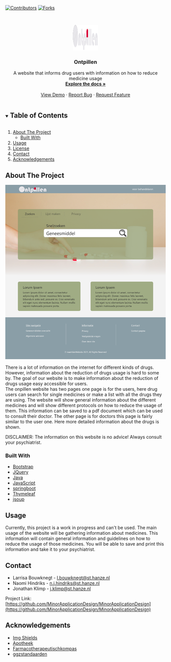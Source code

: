 <!-- PROJECT SHIELDS -->
[![Contributors][contributors-shield]][contributors-url]
[![Forks][forks-shield]][forks-url]


<!-- PROJECT LOGO -->
<br />
<p align="center">
  <a href="https://github.com/MinorApplicationDesign/MinorApplicationDesign">
    <img src="src/main/resources/static/images/logo.svg" alt="Logo" width="80" height="80">
  </a>

  <h3 align="center">Ontpillen</h3>

  <p align="center">
    A website that informs drug users with information on how to reduce medicine usage
    <br />
    <a href="https://github.com/MinorApplicationDesign/MinorApplicationDesign"><strong>Explore the docs »</strong></a>
    <br />
    <br />
    <a href="https://github.com/MinorApplicationDesign/MinorApplicationDesign">View Demo</a>
    ·
    <a href="https://github.com/MinorApplicationDesign/MinorApplicationDesign/issues">Report Bug</a>
    ·
    <a href="https://github.com/MinorApplicationDesign/MinorApplicationDesign/issues">Request Feature</a>
  </p>
</p>



<!-- TABLE OF CONTENTS -->
<details open="open">
  <summary><h2 style="display: inline-block">Table of Contents</h2></summary>
  <ol>
    <li>
      <a href="#about-the-project">About The Project</a>
      <ul>
        <li><a href="#built-with">Built With</a></li>
      </ul>
    </li>
    <li><a href="#usage">Usage</a></li>
    <li><a href="#license">License</a></li>
    <li><a href="#contact">Contact</a></li>
    <li><a href="#acknowledgements">Acknowledgements</a></li>
  </ol>
</details>



<!-- ABOUT THE PROJECT -->
## About The Project
![Main page](images/Main_page.png)

There is a lot of information on the internet for different kinds of drugs. However, information 
about the reduction of drugs usage is hard to some by. The goal of our website is to make information about
the reduction of drugs usage easy accessible for users.  
The onpillen website has two pages one page is for the users, here drug users can search for single medicines or
make a list with all the drugs they are using. The website will show general information about the different medicines 
and will show different protocols on how to reduce the usage of them. This information can be saved to a pdf document
which can be used to consult their doctor. 
The other page is for doctors this page is fairly similar to the user one. Here more detailed information about 
the drugs is shown.

DISCLAIMER: The information on this website is no advice! Always consult your psychiatrist.


### Built With

* [Bootstrap](https://getbootstrap.com)
* [JQuery](https://jquery.com)
* [Java](https://java.com)
* [JavaScript](https://www.javascript.com)
* [springboot](https://spring.io/projects/spring-boot)
* [Thymeleaf](https://www.thymeleaf.org/)
* [jsoup](https://jsoup.org/)



<!-- GETTING STARTED 
## Getting Started

To get a local copy up and running follow these simple steps.

### Prerequisites

This is an example of how to list things you need to use the software and how to install them.
* npm
  ```sh
  npm install npm@latest -g
  ```

### Installation

1. Clone the repo
   ```sh
   git clone https://github.com/github_username/repo_name.git
   ```
2. Install NPM packages
   ```sh
   npm install
   ```
  -->



<!-- USAGE EXAMPLES --> 
## Usage

Currently, this project is a work in progress and can't be used. The main usage of the website will
be gathering information about medicines. This information will contain general information and guidelines 
on how to reduce the usage of those medicines. You will be able to save and print this information
and take it to your psychiatrist.


<!-- ROADMAP 
## Roadmap

See the [open issues](https://github.com/github_username/repo_name/issues) for a list of proposed features (and known issues).
-->


<!-- LICENSE 
## License

Distributed under the MIT License. See `LICENSE` for more information.
-->


<!-- CONTACT -->
## Contact

* Larrisa Bouwknegt  - l.bouwknegt@st.hanze.nl
* Naomi Hindriks - n.j.hindriks@st.hanze.nl
* Jonathan Klimp - j.klimp@st.hanze.nl

Project Link: [https://github.com/MinorApplicationDesign/MinorApplicationDesign](https://github.com/MinorApplicationDesign/MinorApplicationDesign)



<!-- ACKNOWLEDGEMENTS -->
## Acknowledgements

* [Img Shields](https://shields.io)
* [Apotheek](https://www.apotheek.nl/)
* [Farmacotherapeutischkompas](https://www.farmacotherapeutischkompas.nl/)
* [ggzstandaarden](https://www.ggzstandaarden.nl/)





<!-- MARKDOWN LINKS & IMAGES -->
<!-- https://www.markdownguide.org/basic-syntax/#reference-style-links -->
[contributors-shield]: https://img.shields.io/github/contributors/MinorApplicationDesign/MinorApplicationDesign.svg?style=for-the-badge
[contributors-url]: https://github.com/MinorApplicationDesign/MinorApplicationDesign/graphs/contributors
[forks-shield]: https://img.shields.io/github/forks/MinorApplicationDesign/MinorApplicationDesign.svg?style=for-the-badge
[forks-url]: https://github.com/MinorApplicationDesign/MinorApplicationDesign/network/members
[stars-shield]: https://img.shields.io/github/stars/MinorApplicationDesign/MinorApplicationDesign.svg?style=for-the-badge
[stars-url]: https://github.com/MinorApplicationDesign/repo/stargazers
[issues-shield]: https://img.shields.io/github/issues/MinorApplicationDesign/MinorApplicationDesign.svg?style=for-the-badge
[issues-url]: https://github.com/MinorApplicationDesign/repo/issues
[license-shield]: https://img.shields.io/github/license/MinorApplicationDesign/MinorApplicationDesign.svg?style=for-the-badge
[license-url]: https://github.com/MinorApplicationDesign/repo/blob/master/LICENSE.txt